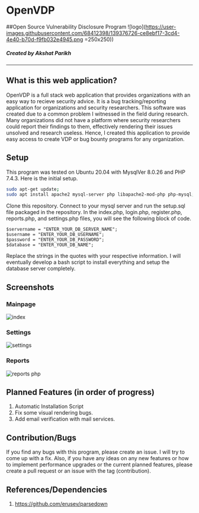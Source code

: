 # OpenVDP
##Open Source Vulnerability Disclosure Program
![logo](https://user-images.githubusercontent.com/68412398/139376726-ce8ebf17-3cd4-4e40-b70d-f9fb032e4945.png =250x250))
##### Created by Akshat Parikh
***
## What is this web application?
OpenVDP is a full stack web application that provides organizations with an easy way to recieve security advice. It is a bug tracking/reporting application for organizations and security researchers. This software was created due to a common problem I witnessed in the field during research. Many organizations did not have a platform where security researchers could report their findings to them, effectively rendering their issues unsolved and research useless. Hence, I created this application to provide easy access to create VDP or bug bounty programs for any organization.
## Setup
This program was tested on Ubuntu 20.04 with MysqlVer 8.0.26 and PHP 7.4.3. 
Here is the initial setup.
```bash
sudo apt-get update;
sudo apt install apache2 mysql-server php libapache2-mod-php php-mysql;
```
Clone this repository.
Connect to your mysql server and run the setup.sql file packaged in the repository.
In the index.php, login.php, register.php, reports.php, and settings.php files, you will see the following block of code. 
```
$servername = "ENTER_YOUR_DB_SERVER_NAME";
$username = "ENTER_YOUR_DB_USERNAME";
$password = "ENTER_YOUR_DB_PASSWORD";
$database = "ENTER_YOUR_DB_NAME";
```
Replace the strings in the quotes with your respective information.
I will eventually develop a bash script to install everything and setup the database server completely. 

## Screenshots
### Mainpage
![index](https://user-images.githubusercontent.com/68412398/139379893-07c491e8-8e9a-4afe-8cd0-87de6119f777.PNG)
### Settings
![settings](https://user-images.githubusercontent.com/68412398/139379943-0c4a6b12-b57a-497c-b747-6e72155fe28f.png)
### Reports
![reports php](https://user-images.githubusercontent.com/68412398/139379972-afe18f92-f480-4fa8-8551-fc4689e992fc.PNG)
## Planned Features (in order of progress)
1. Automatic Installation Script
2. Fix some visual rendering bugs.
3. Add email verification with mail services.
## Contribution/Bugs
If you find any bugs with this program, please create an issue. I will try to come up with a fix. Also, if you have any ideas on any new features or how to implement performance upgrades or the current planned features, please create a pull request or an issue with the tag (contribution).
## References/Dependencies
1. https://github.com/erusev/parsedown
